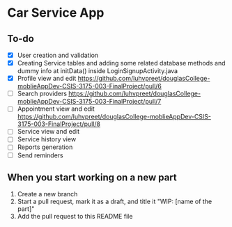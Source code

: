 # Car Service App

## To-do

- [x] User creation and validation
- [x] Creating Service tables and adding some related database methods and dummy info at initData() inside LoginSignupActivity.java
- [x] Profile view and edit https://github.com/luhvpreet/douglasCollege-moblieAppDev-CSIS-3175-003-FinalProject/pull/6
- [ ] Search providers https://github.com/luhvpreet/douglasCollege-moblieAppDev-CSIS-3175-003-FinalProject/pull/7
- [ ] Appointment view and edit https://github.com/luhvpreet/douglasCollege-moblieAppDev-CSIS-3175-003-FinalProject/pull/8
- [ ] Service view and edit
- [ ] Service history view
- [ ] Reports generation
- [ ] Send reminders

## When you start working on a new part

1. Create a new branch
2. Start a pull request, mark it as a draft, and title it "WIP: [name of the part]"
3. Add the pull request to this README file
